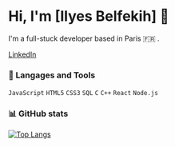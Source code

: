 # Hi, I'm [Ilyes Belfekih] :wave:
I'm a full-stuck developer based in Paris :fr: .

[LinkedIn](https://www.linkedin.com/in/ilyes-belfekih-855295182/)


### :wrench: Langages and Tools

<code>JavaScript</code>
<code>HTML5</code>
<code>CSS3</code>
<code>SQL</code>
<code>C</code>
<code>C++</code>
<code>React</code>
<code>Node.js</code>

### 📊 GitHub stats

[![Top Langs](https://github-readme-stats.vercel.app/api/top-langs/?username=Ilyes98&layout=compact)](https://github.com/anuraghazra/github-readme-stats)

